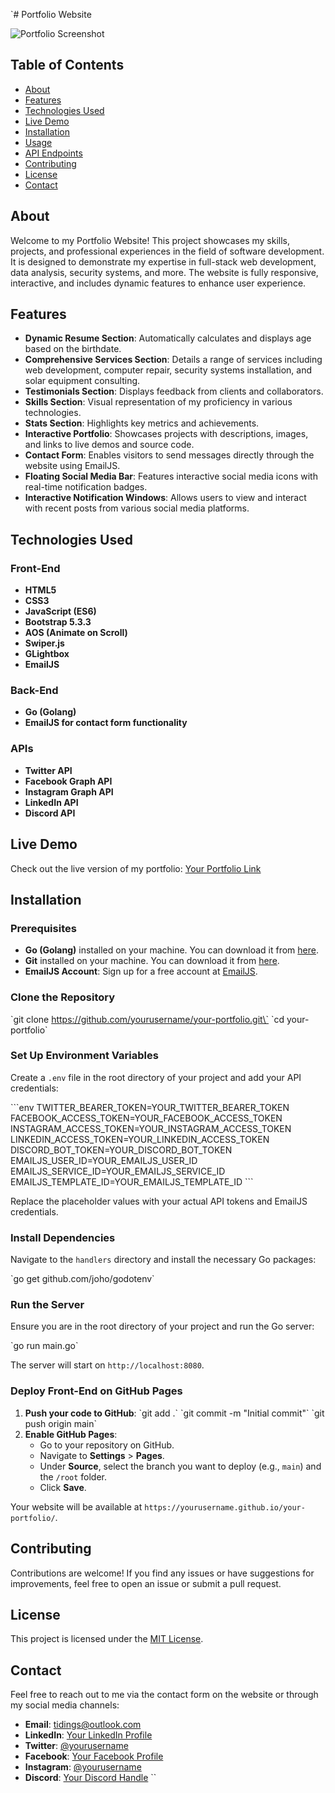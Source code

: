 `# Portfolio Website

![Portfolio Screenshot](assets/img/portfolio/portfolio_screenshot.png)

## Table of Contents
- [About](#about)
- [Features](#features)
- [Technologies Used](#technologies-used)
- [Live Demo](#live-demo)
- [Installation](#installation)
- [Usage](#usage)
- [API Endpoints](#api-endpoints)
- [Contributing](#contributing)
- [License](#license)
- [Contact](#contact)

## About

Welcome to my Portfolio Website! This project showcases my skills, projects, and professional experiences in the field of software development. It is designed to demonstrate my expertise in full-stack web development, data analysis, security systems, and more. The website is fully responsive, interactive, and includes dynamic features to enhance user experience.

## Features

- **Dynamic Resume Section**: Automatically calculates and displays age based on the birthdate.
- **Comprehensive Services Section**: Details a range of services including web development, computer repair, security systems installation, and solar equipment consulting.
- **Testimonials Section**: Displays feedback from clients and collaborators.
- **Skills Section**: Visual representation of my proficiency in various technologies.
- **Stats Section**: Highlights key metrics and achievements.
- **Interactive Portfolio**: Showcases projects with descriptions, images, and links to live demos and source code.
- **Contact Form**: Enables visitors to send messages directly through the website using EmailJS.
- **Floating Social Media Bar**: Features interactive social media icons with real-time notification badges.
- **Interactive Notification Windows**: Allows users to view and interact with recent posts from various social media platforms.

## Technologies Used

### Front-End
- **HTML5**
- **CSS3**
- **JavaScript (ES6)**
- **Bootstrap 5.3.3**
- **AOS (Animate on Scroll)**
- **Swiper.js**
- **GLightbox**
- **EmailJS**

### Back-End
- **Go (Golang)**
- **EmailJS for contact form functionality**

### APIs
- **Twitter API**
- **Facebook Graph API**
- **Instagram Graph API**
- **LinkedIn API**
- **Discord API**

## Live Demo

Check out the live version of my portfolio: [Your Portfolio Link](https://yourusername.github.io/your-portfolio/)

## Installation

### Prerequisites

- **Go (Golang)** installed on your machine. You can download it from [here](https://golang.org/dl/).
- **Git** installed on your machine. You can download it from [here](https://git-scm.com/downloads).
- **EmailJS Account**: Sign up for a free account at [EmailJS](https://www.emailjs.com/).

### Clone the Repository

\`git clone https://github.com/yourusername/your-portfolio.git\`
\`cd your-portfolio\`

### Set Up Environment Variables

Create a `.env` file in the root directory of your project and add your API credentials:

\`\`\`env
TWITTER_BEARER_TOKEN=YOUR_TWITTER_BEARER_TOKEN
FACEBOOK_ACCESS_TOKEN=YOUR_FACEBOOK_ACCESS_TOKEN
INSTAGRAM_ACCESS_TOKEN=YOUR_INSTAGRAM_ACCESS_TOKEN
LINKEDIN_ACCESS_TOKEN=YOUR_LINKEDIN_ACCESS_TOKEN
DISCORD_BOT_TOKEN=YOUR_DISCORD_BOT_TOKEN
EMAILJS_USER_ID=YOUR_EMAILJS_USER_ID
EMAILJS_SERVICE_ID=YOUR_EMAILJS_SERVICE_ID
EMAILJS_TEMPLATE_ID=YOUR_EMAILJS_TEMPLATE_ID
\`\`\`

Replace the placeholder values with your actual API tokens and EmailJS credentials.

### Install Dependencies

Navigate to the `handlers` directory and install the necessary Go packages:

\`go get github.com/joho/godotenv\`

### Run the Server

Ensure you are in the root directory of your project and run the Go server:

\`go run main.go\`

The server will start on `http://localhost:8080`.

### Deploy Front-End on GitHub Pages

1. **Push your code to GitHub**:
    \`git add .\`
    \`git commit -m "Initial commit"\`
    \`git push origin main\`
2. **Enable GitHub Pages**:
    - Go to your repository on GitHub.
    - Navigate to **Settings** > **Pages**.
    - Under **Source**, select the branch you want to deploy (e.g., `main`) and the `/root` folder.
    - Click **Save**.

Your website will be available at `https://yourusername.github.io/your-portfolio/`.

## Contributing

Contributions are welcome! If you find any issues or have suggestions for improvements, feel free to open an issue or submit a pull request.

## License

This project is licensed under the [MIT License](LICENSE).

## Contact

Feel free to reach out to me via the contact form on the website or through my social media channels:

- **Email**: [tidings@outlook.com](mailto:tidings@outlook.com)
- **LinkedIn**: [Your LinkedIn Profile](https://linkedin.com/in/yourprofile)
- **Twitter**: [@yourusername](https://twitter.com/yourusername)
- **Facebook**: [Your Facebook Profile](https://facebook.com/yourprofile)
- **Instagram**: [@yourusername](https://instagram.com/yourusername)
- **Discord**: [Your Discord Handle](https://discord.com/users/yourusername)
``